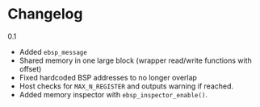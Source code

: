 # Changelog

0.1
- Added `ebsp_message`
- Shared memory in one large block (wrapper read/write functions with offset)
- Fixed hardcoded BSP addresses to no longer overlap
- Host checks for `MAX_N_REGISTER` and outputs warning if reached.
- Added memory inspector with `ebsp_inspector_enable()`.
